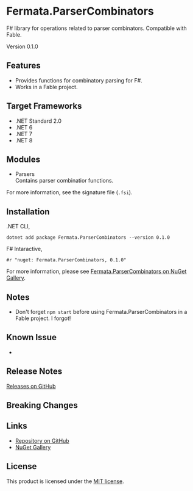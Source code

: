 # Fermata.ParserCombinators

F# library for operations related to parser combinators. Compatible with Fable.

Version 0.1.0

## Features

- Provides functions for combinatory parsing for F#.
- Works in a Fable project.

## Target Frameworks

- .NET Standard 2.0
- .NET 6
- .NET 7
- .NET 8

## Modules

- Parsers  
   Contains parser combinatior functions.

For more information, see the signature file (`.fsi`).

## Installation

.NET CLI,

```
dotnet add package Fermata.ParserCombinators --version 0.1.0
```

F# Intaractive,

```
#r "nuget: Fermata.ParserCombinators, 0.1.0"
```

For more information, please see [Fermata.ParserCombinators on NuGet Gallery](https://www.nuget.org/packages/Fermata.ParserCombinators).

## Notes

- Don't forget `npm start` before using Fermata.ParserCombinators in a Fable project. I forgot!

## Known Issue

-

## Release Notes

[Releases on GitHub](https://github.com/taidalog/Fermata.ParserCombinators/releases)

## Breaking Changes

## Links

- [Repository on GitHub](https://github.com/taidalog/Fermata.ParserCombinators)
- [NuGet Gallery](https://www.nuget.org/packages/Fermata.ParserCombinators)

## License

This product is licensed under the [MIT license](https://github.com/taidalog/Fermata.ParserCombinators/blob/main/LICENSE).

